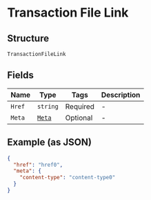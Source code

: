 
# Transaction File Link

## Structure

`TransactionFileLink`

## Fields

| Name | Type | Tags | Description |
|  --- | --- | --- | --- |
| `Href` | `string` | Required | - |
| `Meta` | [`Meta`](../../doc/models/meta.md) | Optional | - |

## Example (as JSON)

```json
{
  "href": "href0",
  "meta": {
    "content-type": "content-type0"
  }
}
```

